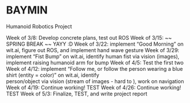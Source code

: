 # BAYMIN
Humanoid Robotics Project

Week of 3/8: Develop concrete plans, test out ROS
Week of 3/15: ~~ SPRING BREAK ~~ YAYY :D
Week of 3/22: implement “Good Morning” on wit.ai, figure out ROS, and implement hand 
              wave gesture
Week of 3/29: implement “Fist Bump” on wit.ai, identify human fist via vision (images), 
              implement raising humanoid arm for bump
Week of 4/5: Test the first two
Week of 4/12: implement “Follow me, or follow the person wearing a blue shirt (entity = color)” on wit.ai, identify     
              person/object via vision (stream of images - hard to ), work on navigation
Week of 4/19: Continue working! TEST
Week of 4/26: Continue working! TEST
Week of 5/3: Finalize, TEST, and write project report
